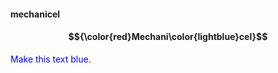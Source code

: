 #### mechanicel

#### $${\color{red}Mechani\color{lightblue}cel}$$

<p style="color:blue">Make this text blue.</p>
